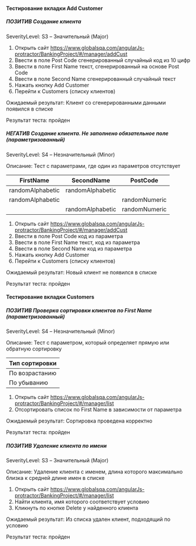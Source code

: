 #### Тестирование вкладки Add Customer
##### ПОЗИТИВ Создание клиента
SeverityLevel: S3 – Значительный (Major)
1. Открыть сайт https://www.globalsqa.com/angularJs-protractor/BankingProject/#/manager/addCust
2. Ввести в поле Post Code сгенерированный случайный код из 10 цифр
3. Ввести в поле First Name текст, сгенерированный на основе Post Code
4. Ввести в поле Second Name сгенерированный случайный текст
5. Нажать кнопку Add Customer
6. Перейти к Customers (списку клиентов)

Ожидаемый результат: Клиент со сгенерированными данными появился в списке

Результат теста: пройден

##### НЕГАТИВ Создание клиента. Не заполнено обязательное поле (параметризованный)
SeverityLevel: S4 – Незначительный (Minor)

Описание: Тест с параметрами, где один из параметров отсутствует

| FirstName        | SecondName       | PostCode      |
|------------------|------------------|---------------|
| randomAlphabetic | randomAlphabetic |               |
| randomAlphabetic |                  | randomNumeric |
|                  | randomAlphabetic | randomNumeric |

1. Открыть сайт https://www.globalsqa.com/angularJs-protractor/BankingProject/#/manager/addCust
2. Ввести в поле Post Code код из параметра
3. Ввести в поле First Name текст, код из параметра
4. Ввести в поле Second Name код из параметра
5. Нажать кнопку Add Customer
6. Перейти к Customers (списку клиентов)

Ожидаемый результат: Новый клиент не появился в списке

Результат теста: пройден

#### Тестирование вкладки Customers
##### ПОЗИТИВ Проверка сортировки клиентов по First Name (параметризованный)
SeverityLevel: S4 – Незначительный (Minor)

Описание: Тест с параметром, который определяет прямую или обратную сортировку

|Тип cортировки|
|--|
|По возрастанию|
|По убыванию|

1. Открыть сайт https://www.globalsqa.com/angularJs-protractor/BankingProject/#/manager/list
2. Отсортировать список по First Name в зависимости от параметра

Ожидаемый результат: Сортировка проведена корректно

Результат теста: пройден


##### ПОЗИТИВ Удаление клиента по имени
SeverityLevel: S3 – Значительный (Major)

Описание: Удаление клиента с именем, длина которого максимально близка к средней длине имен в списке
1. Открыть сайт https://www.globalsqa.com/angularJs-protractor/BankingProject/#/manager/list
2. Найти клиента, имя которого соответствует условию
3. Кликнуть по кнопке Delete у найденного клиента

Ожидаемый результат: Из списка удален клиент, подходящий по условию

Результат теста: пройден


